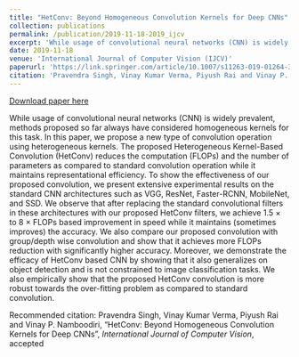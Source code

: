 ```yaml
---
title: "HetConv: Beyond Homogeneous Convolution Kernels for Deep CNNs"
collection: publications
permalink: /publication/2019-11-18-2019_ijcv
excerpt: 'While usage of convolutional neural networks (CNN) is widely prevalent, methods proposed so far always have considered homogeneous kernels for this task. In this paper, we propose a new type of convolution operation using heterogeneous kernels. The proposed Heterogeneous Kernel-Based Convolution (HetConv) reduces the computation (FLOPs) and the number of parameters as compared to standard convolution operation while it maintains representational efficiency. To show the effectiveness of our proposed convolution, we present extensive experimental results on the standard CNN architectures such as VGG, ResNet, Faster-RCNN, MobileNet, and SSD. We observe that after replacing the standard convolutional filters in these architectures with our proposed HetConv filters, we achieve 1.5 × to 8 × FLOPs based improvement in speed while it maintains (sometimes improves) the accuracy. We also compare our proposed convolution with group/depth wise convolution and show that it achieves more FLOPs reduction with significantly higher accuracy. Moreover, we demonstrate the efficacy of HetConv based CNN by showing that it also generalizes on object detection and is not constrained to image classification tasks. We also empirically show that the proposed HetConv convolution is more robust towards the over-fitting problem as compared to standard convolution.'
date: 2019-11-18
venue: 'International Journal of Computer Vision (IJCV)'
paperurl: 'https://link.springer.com/article/10.1007/s11263-019-01264-3'
citation: 'Pravendra Singh, Vinay Kumar Verma, Piyush Rai and Vinay P. Namboodiri, “HetConv: Beyond Homogeneous Convolution Kernels for Deep CNNs”, <i>International Journal of Computer Vision</i>, accepted'
---
```


<a href='https://link.springer.com/article/10.1007/s11263-019-01264-3'>Download paper here</a>

While usage of convolutional neural networks (CNN) is widely prevalent, methods proposed so far always have considered homogeneous kernels for this task. In this paper, we propose a new type of convolution operation using heterogeneous kernels. The proposed Heterogeneous Kernel-Based Convolution (HetConv) reduces the computation (FLOPs) and the number of parameters as compared to standard convolution operation while it maintains representational efficiency. To show the effectiveness of our proposed convolution, we present extensive experimental results on the standard CNN architectures such as VGG, ResNet, Faster-RCNN, MobileNet, and SSD. We observe that after replacing the standard convolutional filters in these architectures with our proposed HetConv filters, we achieve 1.5 × to 8 × FLOPs based improvement in speed while it maintains (sometimes improves) the accuracy. We also compare our proposed convolution with group/depth wise convolution and show that it achieves more FLOPs reduction with significantly higher accuracy. Moreover, we demonstrate the efficacy of HetConv based CNN by showing that it also generalizes on object detection and is not constrained to image classification tasks. We also empirically show that the proposed HetConv convolution is more robust towards the over-fitting problem as compared to standard convolution.

Recommended citation: Pravendra Singh, Vinay Kumar Verma, Piyush Rai and Vinay P. Namboodiri, “HetConv: Beyond Homogeneous Convolution Kernels for Deep CNNs”, <i>International Journal of Computer Vision</i>, accepted